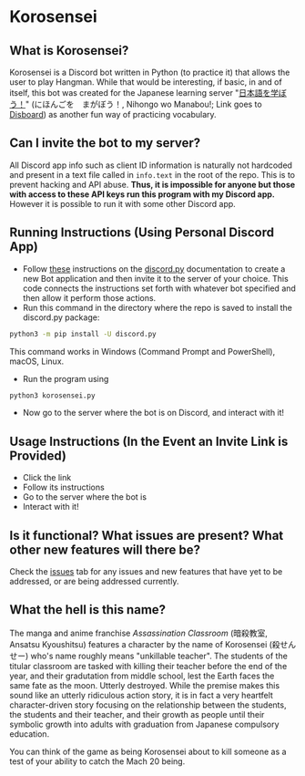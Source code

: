 # Korosensei

## What is Korosensei?
Korosensei is a Discord bot written in Python (to practice it) that allows the user to play Hangman. While that would be interesting, if basic, in and of itself, this bot was created for the Japanese learning server "[日本語を学ぼう！](https://disboard.org/server/788996101206310912)" (にほんごを　まがぼう！, Nihongo wo Manabou!; Link goes to [Disboard](https://disboard.org/)) as another fun way of practicing vocabulary.

## Can I invite the bot to my server?
All Discord app info such as client ID information is naturally not hardcoded and present in a text file called in `info.text` in the root of the repo. This is to prevent hacking and API abuse. **Thus, it is impossible for anyone but those with access to these API keys run this program with my Discord app.** However it is possible to run it with some other Discord app.

## Running Instructions (Using Personal Discord App)
- Follow [these](https://discordpy.readthedocs.io/en/stable/discord.html) instructions on the [discord.py](https://discordpy.readthedocs.io/) documentation to create a new Bot application and then invite it to the server of your choice. This code connects the instructions set forth with whatever bot specified and then allow it perform those actions.
- Run this command in the directory where the repo is saved to install the discord.py package:
```sh
python3 -m pip install -U discord.py
```
This command works in Windows (Command Prompt and PowerShell), macOS, Linux.
- Run the program using
```sh
python3 korosensei.py
```
- Now go to the server where the bot is on Discord, and interact with it!
## Usage Instructions (In the Event an Invite Link is Provided)
- Click the link
- Follow its instructions
- Go to the server where the bot is
- Interact with it!

## Is it functional? What issues are present? What other new features will there be?
Check the [issues](https://github.com/MechaDragonX/korosensei/issues) tab for any issues and new features that have yet to be addressed, or are being addressed currently.

## What the hell is this name?
The manga and anime franchise *Assassination Classroom* (暗殺教室, Ansatsu Kyoushitsu) features a character by the name of Korosensei (殺せんせー) who's name roughly means "unkillable teacher". The students of the titular classroom are tasked with killing their teacher before the end of the year, and their gradutation from middle school, lest the Earth faces the same fate as the moon. Utterly destroyed. While the premise makes this sound like an utterly ridiculous action story, it is in fact a very heartfelt character-driven story focusing on the relationship between the students, the students and their teacher, and their growth as people until their symbolic growth into adults with graduation from Japanese compulsory education.

You can think of the game as being Korosensei about to kill someone as a test of your ability to catch the Mach 20 being.
